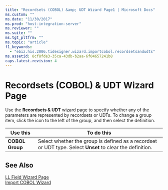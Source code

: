 ```yaml
---
title: "Recordsets (COBOL) &amp; UDT Wizard Page1 | Microsoft Docs"
ms.custom: ""
ms.date: "11/30/2017"
ms.prod: "host-integration-server"
ms.reviewer: ""
ms.suite: ""
ms.tgt_pltfrm: ""
ms.topic: "article"
f1_keywords: 
  - "ebiz.his.2006.tidesigner.wizard.importcobol.recordsetsandudts"
ms.assetid: 8cf8fde3-35ca-43db-b2aa-6f04657241b8
caps.latest.revision: 4
---
```

# Recordsets (COBOL) &amp; UDT Wizard Page
Use the **Recordsets & UDT** wizard page to specify whether any of the parameters are represented by recordsets or UDTs. To change a group item, click the icon to the left of the group, and then select the definition.  
  
|Use this|To do this|  
|--------------|----------------|  
|**COBOL Group**|Select whether the group is defined as a recordset or UDT type. Select **Unset** to clear the definition.|  
  
## See Also  
 [LL Field Wizard Page](../core/ll-field-wizard-page1.md)   
 [Import COBOL Wizard](../core/import-cobol-wizard1.md)